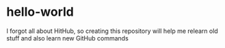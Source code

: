# hello-world
I forgot all about HitHub, so creating this repository will help me relearn old stuff and also learn new GitHub commands
